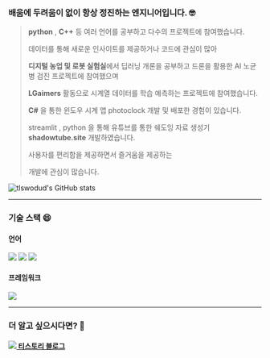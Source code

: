 <!--
**umi0410/umi0410** is a ✨ _special_ ✨ repository because its `README.md` (this file) appears on your GitHub profile.

Here are some ideas to get you started:

- 🔭 I’m currently working on ...
- 🌱 I’m currently learning ...
- 👯 I’m looking to collaborate on ...
- 🤔 I’m looking for help with ...
- 💬 Ask me about ...
- 📫 How to reach me: ...
- 😄 Pronouns: ...
- ⚡ Fun fact: ...
-->
<!-- 
shields.io 참고: https://shields.io/
icon 참고: https://simpleicons.org/?q=go
 -->

### 배움에 두려움이 없이 항상 정진하는 엔지니어입니다. 🤓

> 
> **python** , **C++** 등 여러 언어를 공부하고 다수의 프로젝트에 참여했습니다. 
>
>  데이터를 통해 새로운 인사이트를 제공하거나  코드에 관심이 많아
>
>  **디지털 농업 및 로봇 실험실**에서 딥러닝 개론을 공부하고 드론을 활용한 AI 노균병 검진 프로젝트에 참여했으며
>
>  **LGaimers** 활동으로 시계열 데이터를 학습 예측하는 프로젝트에 참여했습니다.
>
>  **C#** 을 통한 윈도우 시계 앱 photoclock 개발 및 배포한 경험이 있습니다.
>
>  streamlit , python 을 통해 유튜브를 통한 쉐도잉 자료 생성기
>  **shadowtube.site** 개발하였습니다.  
>
> 사용자를 편리함을 제공하면서 즐거움을 제공하는
>
> 개발에 관심이 많습니다.
> 


![tlswodud's GitHub stats](https://github-readme-stats.vercel.app/api?username=tlswodud&count_private=true&show_icons=true&theme=github_white)

---

### 기술 스택 😄

#### 언어
<img src="https://img.shields.io/badge/Python-3776AB?style=flat&logo=python&logoColor=white"/> <img src="https://img.shields.io/badge/Java-F7DF1E?&style=flat&logo=Java&logoColor=white"/> <img src="https://img.shields.io/badge/C++-EE4C2C?&style=flat&logo=C++&logoColor=white"/>

#### 프레임워크

<img src="https://img.shields.io/badge/PyTorch-EE4C2C?&style=flat&logo=PyTorch&logoColor=white"/>  


---

### 더 알고 싶으시다면? 🤗

#### [<img src="https://img.shields.io/badge/Tistory-000000?style=flat&logo=Tistory&logoColor=white"/> 티스토리 블로그](https://fktshin.tistory.com/)

